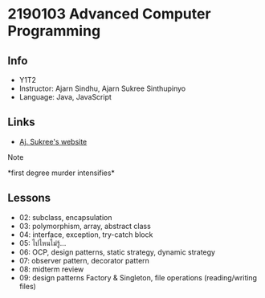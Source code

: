 # 2190103 Advanced Computer Programming

## Info
* Y1T2
* Instructor: Ajarn Sindhu, Ajarn Sukree Sinthupinyo
* Language: Java, JavaScript

## Links
* [Aj. Sukree's website](https://sites.google.com/view/ssukree/courses/2190103-advanced-computer-programming-22023?authuser=0)

> [!NOTE]
> *first degree murder intensifies\*

## Lessons
- 02: subclass, encapsulation
- 03: polymorphism, array, abstract class
- 04: interface, exception, try-catch block
- 05: ไปไหนไม่รู้...
- 06: OCP, design patterns, static strategy, dynamic strategy
- 07: observer pattern, decorator pattern
- 08: midterm review
- 09: design patterns Factory & Singleton, file operations (reading/writing files)
